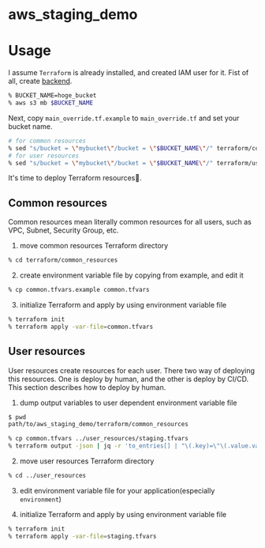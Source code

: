 # aws_staging_demo

# Usage
I assume `Terraform` is already installed, and created IAM user for it.
Fist of all, create [backend](https://developer.hashicorp.com/terraform/language/settings/backends/s3).
```zsh
% BUCKET_NAME=hoge_bucket
% aws s3 mb $BUCKET_NAME
```

Next, copy `main_override.tf.example` to `main_override.tf` and set your bucket name.
```zsh
# for common resources
% sed "s/bucket = \"mybucket\"/bucket = \"$BUCKET_NAME\"/" terraform/common_resources/main_override.tf.example > terraform/common_resources/main_override.tf
# for user resources
% sed "s/bucket = \"mybucket\"/bucket = \"$BUCKET_NAME\"/" terraform/user_resources/main_override.tf.example > terraform/user_resources/main_override.tf
```

It's time to deploy Terraform resources🚀.


## Common resources
Common resources mean literally common resources for all users, such as VPC, Subnet, Security Group, etc.

1. move common resources Terraform directory
```zsh
% cd terraform/common_resources
```

2. create environment variable file by copying from example, and edit it
```zsh
% cp common.tfvars.example common.tfvars
```
3. initialize Terraform and apply by using environment variable file
```zsh
% terraform init
% terraform apply -var-file=common.tfvars
```

## User resources

User resources create resources for each user.
There two way of deploying this resources.
One is deploy by human, and the other is deploy by CI/CD.
This section describes how to deploy by human.

1. dump output variables to user dependent environment variable file
```zsh
$ pwd
path/to/aws_staging_demo/terraform/common_resources

% cp common.tfvars ../user_resources/staging.tfvars
% terraform output -json | jq -r 'to_entries[] | "\(.key)=\"\(.value.value)\""' >> ../user_resources/staging.tfvars
```

2. move user resources Terraform directory
```zsh
% cd ../user_resources
```

3. edit environment variable file for your application(especially `environment`)

4. initialize Terraform and apply by using environment variable file
```zsh
% terraform init
% terraform apply -var-file=staging.tfvars
```